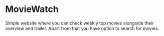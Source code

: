 # MovieWatch

Simple website where you can check weekly top movies alongside their overview and trailer.
Apart from that you have option to search for movies.


